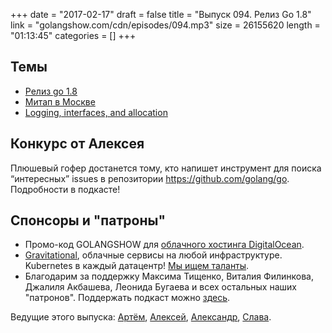 +++
date = "2017-02-17"
draft = false
title = "Выпуск 094. Релиз Go 1.8"
link = "golangshow.com/cdn/episodes/094.mp3"
size = 26155620
length = "01:13:45"
categories = []
+++

## Темы

* [Релиз go 1.8](https://github.com/LK4D4/report/blob/master/reports/golang-02-16_go18.md)
* [Митап в Москве](https://habrahabr.ru/company/avito/blog/322384/)
* [Logging, interfaces, and allocation](http://commaok.xyz/post/interface-allocs/)


## Конкурс от Алексея

Плюшевый гофер достанется тому, кто напишет инструмент для поиска “интересных” issues в репозитории https://github.com/golang/go.
Подробности в подкасте!

## Спонсоры и "патроны"

- Промо-код GOLANGSHOW для [облачного хостинга DigitalOcean](https://www.digitalocean.com/?utm_campaign=golangshow&utm_medium=podcast&refcode=63eedb038a3e).
- [Gravitational](http://gravitational.com), облачные сервисы на любой инфраструктуре. Kubernetes в каждый датацентр! [Мы ищем таланты](https://github.com/gravitational/careers).
- Благодарим за поддержку Максима Тищенко, Виталия Филинкова, Джалиля Акбашева, Леонида Бугаева и всех остальных наших "патронов". Поддержать подкаст можно [здесь](https://www.patreon.com/golangshow).

Ведущие этого выпуска:  [Артём](https://twitter.com/miolini), [Алексей](https://twitter.com/paaleksey), [Александр](https://twitter.com/LK4D4math), [Слава](https://twitter.com/m0sth8).
